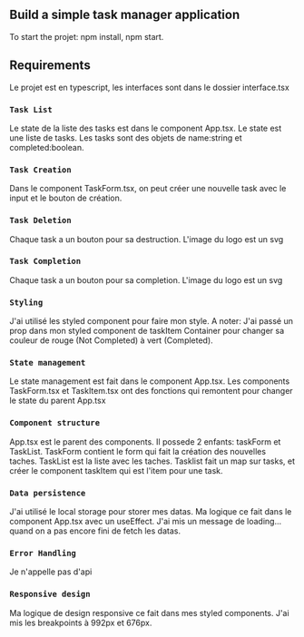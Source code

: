 ## Build a simple task manager application

To start the projet: npm install, npm start.

## Requirements

Le projet est en typescript, les interfaces sont dans le dossier interface.tsx

### `Task List`

Le state de la liste des tasks est dans le component App.tsx. Le state est une liste de tasks. Les tasks sont des objets de name:string et completed:boolean.

### `Task Creation`

Dans le component TaskForm.tsx, on peut créer une nouvelle task avec le input et le bouton de création.

### `Task Deletion`

Chaque task a un bouton pour sa destruction. L'image du logo est un svg

### `Task Completion`

Chaque task a un bouton pour sa completion. L'image du logo est un svg

### `Styling`

J'ai utilisé les styled component pour faire mon style. A noter: J'ai passé un prop dans mon styled component de taskItem Container pour changer sa couleur de rouge (Not Completed) à vert (Completed).

### `State management`

Le state management est fait dans le component App.tsx. Les components TaskForm.tsx et TaskItem.tsx ont des fonctions qui remontent pour changer le state du parent App.tsx

### `Component structure`

App.tsx est le parent des components. Il possede 2 enfants: taskForm et TaskList. TaskForm contient le form qui fait la création des nouvelles taches. TaskList est la liste avec les taches. Tasklist fait un map sur tasks, et créer le component taskItem qui est l'item pour une task.

### `Data persistence`

J'ai utilisé le local storage pour storer mes datas. Ma logique ce fait dans le component App.tsx avec un useEffect. J'ai mis un message de loading... quand on a pas encore fini de fetch les datas.

### `Error Handling`

Je n'appelle pas d'api

### `Responsive design`

Ma logique de design responsive ce fait dans mes styled components. J'ai mis les breakpoints à 992px et 676px.
